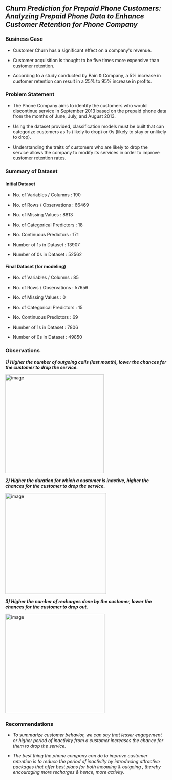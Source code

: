 ## _Churn Prediction for Prepaid Phone Customers: Analyzing Prepaid Phone Data to Enhance Customer Retention for Phone Company_


### **Business Case**

* Customer Churn has a significant effect on a company's revenue.

* Customer acquisition is thought to be five times more expensive than customer retention.

* According to a study conducted by Bain & Company, a 5% increase in customer retention can result in a 25% to 95% increase in profits.


### **Problem Statement**


* The Phone Company aims to identify the customers who would discontinue service in September 2013 based on the prepaid phone data from the months of June, July, and August 2013.

* Using the dataset provided, classification models must be built that can categorize customers as 1s (likely to drop) or 0s (likely to stay or unlikely to drop).

* Understanding the traits of customers who are likely to drop the service allows the company to modify its services in order to improve customer retention rates.




### **Summary of Dataset**

#### **Initial Dataset**

* No. of Variables / Columns : 190 

* No. of Rows / Observations : 66469

* No. of Missing Values : 8813

* No. of Categorical Predictors : 18

* No. Continuous Predictors : 171

* Number of 1s in Dataset : 13907

* Number of 0s in Dataset : 52562


#### **Final Dataset (for modeling)**

* No. of Variables / Columns : 85 

* No. of Rows / Observations : 57656

* No. of Missing Values : 0

* No. of Categorical Predictors : 15

* No. Continuous Predictors : 69

* Number of 1s in Dataset : 7806

* Number of 0s in Dataset : 49850




### **Observations**



**_1) Higher the number of outgoing calls (last month), lower the chances for the customer to drop the service._**

<img width="308" alt="image" src="https://user-images.githubusercontent.com/70052374/225518629-2da5977e-26c0-4487-a754-085a0122560d.png">





**_2) Higher the duration for which a customer is inactive, higher the chances for the customer to drop the service._**


<img width="315" alt="image" src="https://user-images.githubusercontent.com/70052374/225518899-32cf99b5-a8db-45e7-9eab-f9800e8c6931.png">






**_3) Higher the number of recharges done by the customer, lower the chances for the customer to drop out._**


<img width="310" alt="image" src="https://user-images.githubusercontent.com/70052374/225519459-511785b6-b904-4eec-ae45-0ccd4ac24d29.png">




### **Recommendations**

* _To summarize customer behavior, we can say that lesser engagement or higher period of inactivity from a customer increases the chance for them to drop the service._

* _The best thing the phone company can do to improve customer retention is to reduce the period of inactivity by introducing attractive packages that offer best plans for both incoming & outgoing , thereby encouraging more recharges & hence, more activity._


